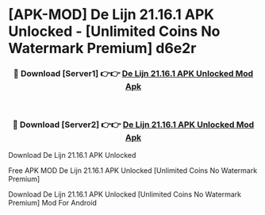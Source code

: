 # [APK-MOD] De Lijn 21.16.1 APK Unlocked - [Unlimited Coins No Watermark Premium] d6e2r



<div align="center">
<h3>🔴 Download [Server1] 👉👉 <a href="https://momento.my/?title=De_Lijn_21.16.1_APK_Unlocked">De Lijn 21.16.1 APK Unlocked Mod Apk</a></h3><br>

<h3>🔴 Download [Server2] 👉👉 <a href="https://momento.my/?title=De_Lijn_21.16.1_APK_Unlocked">De Lijn 21.16.1 APK Unlocked Mod Apk</a></h3>
</div>



Download De Lijn 21.16.1 APK Unlocked 

Free APK MOD De Lijn 21.16.1 APK Unlocked [Unlimited Coins No Watermark Premium]

Download De Lijn 21.16.1 APK Unlocked [Unlimited Coins No Watermark Premium] Mod For Android
